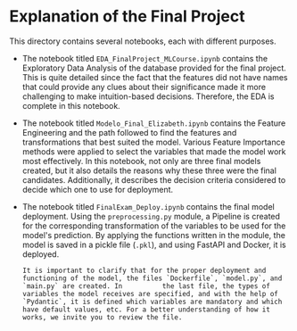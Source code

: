 # **Explanation of the Final Project**

This directory contains several notebooks, each with different purposes.

* The notebook titled `EDA_FinalProject_MLCourse.ipynb` contains the Exploratory Data Analysis of the database provided for the final project. This is quite detailed since the fact that the features did not have names that could provide any clues about their significance made it more challenging to make intuition-based decisions. Therefore, the EDA is complete in this notebook.

* The notebook titled `Modelo_Final_Elizabeth.ipynb` contains the Feature Engineering and the path followed to find the features and transformations that best suited the model. Various Feature Importance methods were applied to select the variables that made the model work most effectively. In this notebook, not only are three final models created, but it also details the reasons why these three were the final candidates. Additionally, it describes the decision criteria considered to decide which one to use for deployment.

* The notebook titled `FinalExam_Deploy.ipynb` contains the final model deployment. Using the `preprocessing.py` module, a Pipeline is created for the corresponding transformation of the variables to be used for the model's prediction. By applying the functions written in the module, the model is saved in a pickle file (`.pkl`), and using FastAPI and Docker, it is deployed.

      It is important to clarify that for the proper deployment and functioning of the model, the files `Dockerfile`, `model.py`, and `main.py` are created. In          the last file, the types of variables the model receives are specified, and with the help of `Pydantic`, it is defined which variables are mandatory and which have default values, etc. For a better understanding of how it works, we invite you to review the file.


